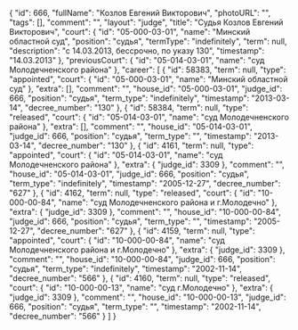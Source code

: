{
    "id": 666,
    "fullName": "Козлов Евгений Викторович",
    "photoURL": "",
    "tags": [],
    "comment": "",
    "layout": "judge",
    "title": "Судья Козлов Евгений Викторович",
    "court": {
        "id": "05-000-03-01",
        "name": "Минский областной суд",
        "position": "судья",
        "termType": "indefinitely",
        "term": null,
        "description": "c 14.03.2013, бессрочно, по указу 130",
        "timestamp": "14.03.2013"
    },
    "previousCourt": {
        "id": "05-014-03-01",
        "name": "суд Молодечненского района"
    },
    "career": [
        {
            "id": 58383,
            "term": null,
            "type": "appointed",
            "court": {
                "id": "05-000-03-01",
                "name": "Минский областной суд"
            },
            "extra": [],
            "comment": "",
            "house_id": "05-000-03-01",
            "judge_id": 666,
            "position": "судья",
            "term_type": "indefinitely",
            "timestamp": "2013-03-14",
            "decree_number": "130"
        },
        {
            "id": 58384,
            "term": null,
            "type": "released",
            "court": {
                "id": "05-014-03-01",
                "name": "суд Молодечненского района"
            },
            "extra": [],
            "comment": "",
            "house_id": "05-014-03-01",
            "judge_id": 666,
            "position": "судья",
            "term_type": "",
            "timestamp": "2013-03-14",
            "decree_number": "130"
        },
        {
            "id": 4161,
            "term": null,
            "type": "appointed",
            "court": {
                "id": "05-014-03-01",
                "name": "суд Молодечненского района"
            },
            "extra": {
                "judge_id": 3309
            },
            "comment": "",
            "house_id": "05-014-03-01",
            "judge_id": 666,
            "position": "судья",
            "term_type": "indefinitely",
            "timestamp": "2005-12-27",
            "decree_number": "627"
        },
        {
            "id": 4162,
            "term": null,
            "type": "released",
            "court": {
                "id": "10-000-00-84",
                "name": "суд Молодечненского района и г.Молодечно"
            },
            "extra": {
                "judge_id": 3309
            },
            "comment": "",
            "house_id": "10-000-00-84",
            "judge_id": 666,
            "position": "судья",
            "term_type": "",
            "timestamp": "2005-12-27",
            "decree_number": "627"
        },
        {
            "id": 4159,
            "term": null,
            "type": "appointed",
            "court": {
                "id": "10-000-00-84",
                "name": "суд Молодечненского района и г.Молодечно"
            },
            "extra": {
                "judge_id": 3309
            },
            "comment": "",
            "house_id": "10-000-00-84",
            "judge_id": 666,
            "position": "судья",
            "term_type": "indefinitely",
            "timestamp": "2002-11-14",
            "decree_number": "566"
        },
        {
            "id": 4160,
            "term": null,
            "type": "released",
            "court": {
                "id": "10-000-00-13",
                "name": "суд г.Молодечно"
            },
            "extra": {
                "judge_id": 3309
            },
            "comment": "",
            "house_id": "10-000-00-13",
            "judge_id": 666,
            "position": "судья",
            "term_type": "",
            "timestamp": "2002-11-14",
            "decree_number": "566"
        }
    ]
}